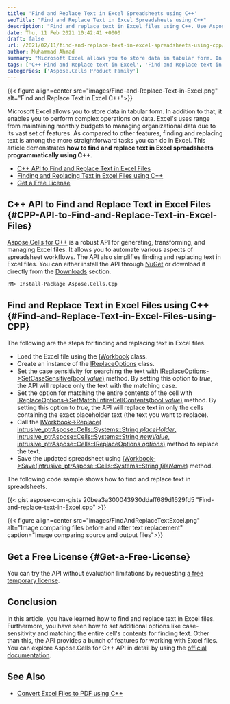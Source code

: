```yaml
---
title: 'Find and Replace Text in Excel Spreadsheets using C++'
seoTitle: "Find and Replace Text in Excel Spreadsheets using C++"
description: "Find and replace text in Excel files using C++. Use Aspose.Cells for C++ API to find and replace text in XLSX, XLS files within your C++ applications."
date: Thu, 11 Feb 2021 10:42:41 +0000
draft: false
url: /2021/02/11/find-and-replace-text-in-excel-spreadsheets-using-cpp/
author: Muhammad Ahmad
summary: "Microsoft Excel allows you to store data in tabular form. In addition to that, it enables you to perform complex operations on data. Excel's uses range from maintaining monthly budgets to managing organizational data due to its vast set of features. As compared to other features, finding and replacing text is among the more straightforward tasks you can do in Excel. This article demonstrates how to find and replace text in Excel spreadsheets programmatically using C++."
tags: ['C++ Find and Replace text in Excel', 'Find and Replace text in Excel', 'Find and Replace text in XLS files', 'Find and Replace text in XLSX files']
categories: ['Aspose.Cells Product Family']
---
```




{{< figure align=center src="images/Find-and-Replace-Text-in-Excel.png" alt="Find and Replace Text in Excel C++">}}


Microsoft Excel allows you to store data in tabular form. In addition to that, it enables you to perform complex operations on data. Excel's uses range from maintaining monthly budgets to managing organizational data due to its vast set of features. As compared to other features, finding and replacing text is among the more straightforward tasks you can do in Excel. This article demonstrates **how to find and replace text in Excel spreadsheets programmatically using C++**.

*   [C++ API to Find and Replace Text in Excel Files][1]
*   [Finding and Replacing Text in Excel Files using C++][2]
*   [Get a Free License][3]

## C++ API to Find and Replace Text in Excel Files {#CPP-API-to-Find-and-Replace-Text-in-Excel-Files}

[](https://products.aspose.com/cells/cpp)[Aspose.Cells for C++][4] is a robust API for generating, transforming, and managing Excel files. It allows you to automate various aspects of spreadsheet workflows. The API also simplifies finding and replacing text in Excel files. You can either install the API through [NuGet][5] or download it directly from the [Downloads][6] section.

```
PM> Install-Package Aspose.Cells.Cpp
```

## Find and Replace Text in Excel Files using C++ {#Find-and-Replace-Text-in-Excel-Files-using-CPP}

The following are the steps for finding and replacing text in Excel files.

*   Load the Excel file using the [IWorkbook][7] class.
*   Create an instance of the [IReplaceOptions][8] class.
*   Set the case sensitivity for searching the text with [IReplaceOptions->SetCaseSensitive(bool _value_)][9] method. By setting this option to _true_, the API will replace only the text with the matching case.
*   Set the option for matching the entire contents of the cell with [IReplaceOptions->SetMatchEntireCellContents(bool _value_)][10] method. By setting this option to _true_, the API will replace text in only the cells containing the exact placeholder text (the text you want to replace).
*   Call the [IWorkbook->Replace( intrusive\_ptr<Aspose::Cells::Systems::String> _placeHolder_, intrusive\_ptr<Aspose::Cells::Systems::String> _newValue_, intrusive\_ptr<Aspose::Cells::IReplaceOptions> _options_)][11] method to replace the text.
*   Save the updated spreadsheet using [IWorkbook->Save(intrusive\_ptr<Aspose::Cells::Systems::String> _fileName_)][12] method.

The following code sample shows how to find and replace text in spreadsheets.

{{< gist aspose-com-gists 20bea3a300043930ddaff689d1629fd5 "Find-and-replace-text-in-Excel.cpp" >}}



{{< figure align=center src="images/FindAndReplaceTextExcel.png" alt="Image comparing files before and after text replacement" caption="Image comparing source and output files">}}


## Get a Free License {#Get-a-Free-License}

You can try the API without evaluation limitations by requesting [a free temporary license][13].

## Conclusion

In this article, you have learned how to find and replace text in Excel files. Furthermore, you have seen how to set additional options like case-sensitivity and matching the entire cell's contents for finding text. Other than this, the API provides a bunch of features for working with Excel files. You can explore Aspose.Cells for C++ API in detail by using the [official documentation][14].

## See Also

*   [Convert Excel Files to PDF using C++][15]




[1]: #CPP-API-to-Find-and-Replace-Text-in-Excel-Files
[2]: #Find-and-Replace-Text-in-Excel-Files-using-CPP
[3]: #Get-a-Free-License
[4]: https://products.aspose.com/cells/cpp
[5]: https://www.nuget.org/packages/Aspose.Cells.Cpp
[6]: https://downloads.aspose.com/cells/cpp
[7]: https://apireference.aspose.com/cells/cpp/class/aspose.cells.i_workbook
[8]: https://apireference.aspose.com/cells/cpp/class/aspose.cells.i_replace_options
[9]: https://apireference.aspose.com/cells/cpp/class/aspose.cells.i_replace_options#aba527e4439a4a298c354b50ca454eab6
[10]: https://apireference.aspose.com/cells/cpp/class/aspose.cells.i_replace_options#a3d9a8779a366294ba683411e413d2d77
[11]: https://apireference.aspose.com/cells/cpp/class/aspose.cells.i_workbook#ae4223e4a59b35832da58f17cfcd52673
[12]: https://apireference.aspose.com/cells/cpp/class/aspose.cells.i_workbook#a77072cfb929787df9ad1f38b02f58349
[13]: https://purchase.aspose.com/temporary-license
[14]: https://docs.aspose.com/cells/cpp/
[15]: https://blog.aspose.com/2021/01/19/Convert-Excel-to-PDF-using-Cpp/





